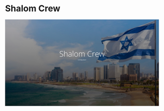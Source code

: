 # Shalom Crew

<p align="center">
  <img src="/shalom-crew-homepage-screenshot.png"  alt="[shalomcrew.com](https://shalomcrew.com/) application screenshot">
</p>

